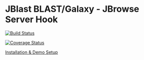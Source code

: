 # JBlast BLAST/Galaxy - JBrowse Server Hook

[![Build Status](https://travis-ci.org/GMOD/jblast-jbconnect-hook.svg?branch=master)](https://travis-ci.org/GMOD/jblast-jbconnect-hook)

[![Coverage Status](https://coveralls.io/repos/github/GMOD/jblast-jbconnect-hook/badge.svg?branch=master)](https://coveralls.io/github/GMOD/jblast-jbconnect-hook?branch=master)

[Installation & Demo Setup](http://jblast.readthedocs.io/en/latest/)
